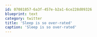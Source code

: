 ```yaml
---
id: 07081857-6a3f-457e-b2a1-6ce228d09326
blueprint: text
category: twitter
title: 'Sleep is so over-rated'
caption: 'Sleep is so over-rated'
---
```

